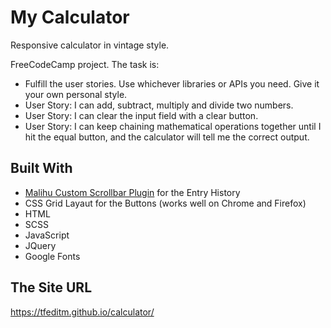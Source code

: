 # My Calculator

Responsive calculator in vintage style.

FreeCodeCamp project. The task is:
 - Fulfill the user stories. Use whichever libraries or APIs you need. Give it your own personal style.
 - User Story: I can add, subtract, multiply and divide two numbers.
 - User Story: I can clear the input field with a clear button.
 - User Story: I can keep chaining mathematical operations together until I hit the equal button, and the calculator will tell me the correct output.

## Built With

 - [Malihu Custom Scrollbar Plugin](https://github.com/malihu/malihu-custom-scrollbar-plugin) for the Entry History
 - CSS Grid Layaut for the Buttons (works well on Chrome and Firefox)
 - HTML
 - SCSS
 - JavaScript
 - JQuery
 - Google Fonts

## The Site URL

https://tfeditm.github.io/calculator/

